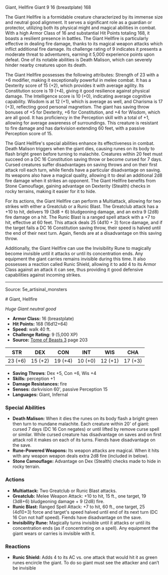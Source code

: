 <MonsterName/>Giant, Hellfire</MonsterName>
<CreatureType/>Giant</CreatureType>
<CR/>9</CR>
<AC/>16 (breastplate)</AC>
<HP/>168</HP>
<summary>The Giant Hellfire is a formidable creature characterized by its immense size and neutral good alignment. It serves a significant role as a guardian or protector, utilizing both its physical might and magical abilities in combat. With a high Armor Class of 16 and substantial Hit Points totaling 168, it boasts a resilient presence in battles. The Giant Hellfire is particularly effective in dealing fire damage, thanks to its magical weapon attacks which inflict additional fire damage. Its challenge rating of 9 indicates it presents a moderate threat to adventurers, earning it 5,000 experience points upon defeat. One of its notable abilities is Death Malison, which can severely hinder nearby creatures upon its death.</summary>

<detail>

The Giant Hellfire possesses the following attributes: Strength of 23 with a +6 modifier, making it exceptionally powerful in melee combat. It has a Dexterity score of 15 (+2), which provides it with average agility. Its Constitution score is 19 (+4), giving it good resilience against physical damage. The Intelligence score is 10 (+0), indicating average cognitive capability. Wisdom is at 12 (+1), which is average as well, and Charisma is 17 (+3), reflecting good personal magnetism. The giant has saving throw bonuses of +5 for Dexterity, +6 for Constitution, and +4 for Wisdom, which are all good. It has proficiency in the Perception skill with a total of +1, allowing for average awareness of surroundings. This creature is resistant to fire damage and has darkvision extending 60 feet, with a passive Perception score of 15.

The Giant Hellfire's special abilities enhance its effectiveness in combat. Death Malison triggers when the giant dies, causing runes on its body to flash bright green before turning to malachite. Creatures within 20 feet must succeed on a DC 16 Constitution saving throw or become cursed for 7 days. Cursed creatures suffer disadvantages on saving throws and on their first attack roll each turn, while fiends have a particular disadvantage on saving. Its weapons also have a magical quality, allowing it to deal an additional 2d8 fire damage when it strikes an opponent. The Giant Hellfire benefits from Stone Camouflage, gaining advantage on Dexterity (Stealth) checks in rocky terrains, making it easier for it to hide.

For its actions, the Giant Hellfire can perform a Multiattack, allowing for two strikes with either a Greatclub or a Runic Blast. The Greatclub attack has a +10 to hit, delivers 19 (3d8 + 6) bludgeoning damage, and an extra 9 (2d8) fire damage on a hit. The Runic Blast is a ranged spell attack with a +7 to hit, effective at 60 feet. This attack deals 25 (4d10 + 3) force damage, and if the target fails a DC 16 Constitution saving throw, their speed is halved until the end of their next turn. Again, fiends are at a disadvantage on this saving throw. 

Additionally, the Giant Hellfire can use the Invisibility Rune to magically become invisible until it attacks or until its concentration ends. Any equipment the giant carries remains invisible during this time. It also possesses a reaction called Runic Shield, allowing it to add 4 to its Armor Class against an attack it can see, thus providing it good defensive capabilities against incoming strikes.</detail>



---

Source: 5e_artisinal_monsters

<statblock>
# Giant, Hellfire

*Huge* *Giant* *neutral good*

- **Armor Class:** 16 (breastplate)
- **Hit Points:** 168 (16d12+64)
- **Speed:** walk 40 ft.
- **Challenge Rating:** 9 (5,000 XP)
- **Source:** [Tome of Beasts 3](https://koboldpress.com/kpstore/product/tome-of-beasts-3-for-5th-edition/) page 203

| STR | DEX | CON | INT | WIS | CHA |
| --- | --- | --- | --- | --- | --- |
| 23 (+6) | 15 (+2) | 19 (+4) | 10 (+0) | 12 (+1) | 17 (+3) |

- **Saving Throws**: Dex +5, Con +6, Wis +4
- **Skills:** perception +1
- **Damage Resistances:** fire
- **Senses:** darkvision 60', passive Perception 15
- **Languages:** Giant, Infernal

### Special Abilities

- **Death Malison:** When it dies the runes on its body flash a bright green then turn to mundane malachite. Each creature within 20' of giant: cursed 7 days (DC 16 Con negates) or until lifted by remove curse spell or similar. While cursed creature has disadvantage on saves and on first attack roll it makes on each of its turns. Fiends have disadvantage on the save.
- **Rune-Powered Weapons:** Its weapon attacks are magical. When it hits with any weapon weapon deals extra 2d8 fire (included in below).
- **Stone Camouflage:** Advantage on Dex (Stealth) checks made to hide in rocky terrain.

### Actions

- **Multiattack:** Two Greatclub or Runic Blast attacks.
- **Greatclub:** Melee Weapon Attack: +10 to hit, 15 ft., one target, 19 (3d8+6) bludgeoning damage + 9 (2d8) fire.
- **Runic Blast:** Ranged Spell Attack: +7 to hit, 60 ft., one target, 25 (4d10+3) force and target's speed halved until end of its next turn (DC 16 Con not half speed). Fiends have disadvantage on the save.
- **Invisibility Rune:** Magically turns invisible until it attacks or until its concentration ends (as if concentrating on a spell). Any equipment the giant wears or carries is invisible with it.

### Reactions

- **Runic Shield:** Adds 4 to its AC vs. one attack that would hit it as green runes encircle the giant. To do so giant must see the attacker and can’t be invisible


</statblock>


